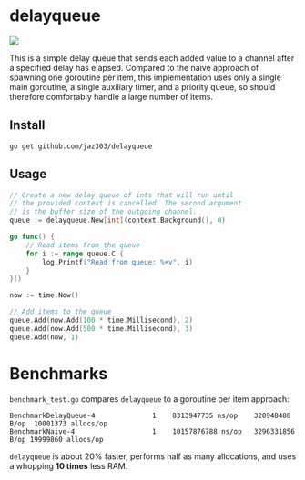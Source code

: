 # delayqueue

[![](https://godoc.org/github.com/jaz303/delayqueue?status.svg)](http://godoc.org/github.com/jaz303/delayqueue)

This is a simple delay queue that sends each added value to a channel after a specified delay has elapsed. Compared to the naive approach of spawning one goroutine per item, this implementation uses only a single main goroutine, a single auxiliary timer, and a priority queue, so should therefore comfortably handle a large number of items.

## Install

```shell
go get github.com/jaz303/delayqueue
```

## Usage

```go
// Create a new delay queue of ints that will run until
// the provided context is cancelled. The second argument
// is the buffer size of the outgoing channel.
queue := delayqueue.New[int](context.Background(), 0)

go func() {
    // Read items from the queue
    for i := range queue.C {
        log.Printf("Read from queue: %+v", i)
    }
}()

now := time.Now()

// Add items to the queue
queue.Add(now.Add(100 * time.Millisecond), 2)
queue.Add(now.Add(500 * time.Millisecond), 3)
queue.Add(now, 1)
```

# Benchmarks

`benchmark_test.go` compares `delayqueue` to a goroutine per item approach:

```
BenchmarkDelayQueue-4   	       1	8313947735 ns/op	320948480 B/op	10001373 allocs/op
BenchmarkNaive-4        	       1	10157876788 ns/op	3296331856 B/op	19999860 allocs/op
```

`delayqueue` is about 20% faster, performs half as many allocations, and uses a whopping **10 times** less RAM.
